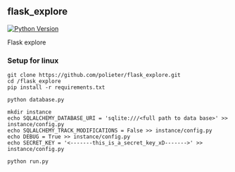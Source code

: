 ## flask_explore
[![Python Version](https://img.shields.io/badge/python-3.6-brightgreen.svg)](https://python.org)

Flask explore

### Setup for linux
```
git clone https://github.com/polieter/flask_explore.git
cd /flask_explore
pip install -r requirements.txt

python database.py

mkdir instance
echo SQLALCHEMY_DATABASE_URI = 'sqlite:///<full path to data base>' >> instance/config.py
echo SQLALCHEMY_TRACK_MODIFICATIONS = False >> instance/config.py
echo DEBUG = True >> instance/config.py
echo SECRET_KEY = '<-------this_is_a_secret_key_xD------->' >> instance/config.py

python run.py
```